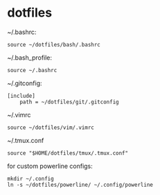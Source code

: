 # dotfiles

~/.bashrc:
```
source ~/dotfiles/bash/.bashrc
```

~/.bash_profile:
```
source ~/.bashrc
```

~/.gitconfig:
```
[include]
    path = ~/dotfiles/git/.gitconfig
```

~/.vimrc
```
source ~/dotfiles/vim/.vimrc
```

~/.tmux.conf
```
source "$HOME/dotfiles/tmux/.tmux.conf"
```

for custom powerline configs:
```
mkdir ~/.config
ln -s ~/dotfiles/powerline/ ~/.config/powerline
```
